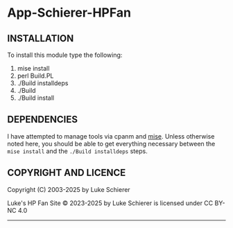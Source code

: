 App-Schierer-HPFan
===============================

## INSTALLATION

To install this module type the following:

1. mise install
1. perl Build.PL
1. ./Build installdeps
1. ./Build
1. ./Build install

## DEPENDENCIES

I have attempted to manage tools via cpanm and [mise].
Unless otherwise noted here, you should be able to get
everything necessary between the ```mise install``` and the
```./Build installdeps``` steps.

## COPYRIGHT AND LICENCE

Copyright (C) 2003-2025 by Luke Schierer

Luke's HP Fan Site © 2023-2025 by Luke Schierer is licensed under CC BY-NC 4.0

---

[mise]: https://mise.jdx.dev/
